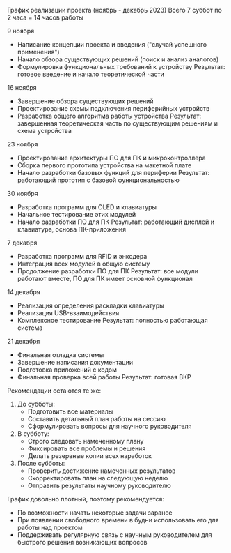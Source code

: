 График реализации проекта (ноябрь - декабрь 2023) Всего 7 суббот по 2 часа = 14 часов работы

9 ноября

- Написание концепции проекта и введения ("случай успешного применения")
- Начало обзора существующих решений (поиск и анализ аналогов)
- Формулировка функциональных требований к устройству Результат: готовое введение и начало теоретической части

16 ноября

- Завершение обзора существующих решений
- Проектирование схемы подключения периферийных устройств
- Разработка общего алгоритма работы устройства Результат: завершенная теоретическая часть по существующим решениям и схема устройства

23 ноября

- Проектирование архитектуры ПО для ПК и микроконтроллера
- Сборка первого прототипа устройства на макетной плате
- Начало разработки базовых функций для периферии Результат: работающий прототип с базовой функциональностью

30 ноября

- Разработка программ для OLED и клавиатуры
- Начальное тестирование этих модулей
- Начало разработки ПО для ПК Результат: работающий дисплей и клавиатура, основа ПК-приложения

7 декабря

- Разработка программ для RFID и энкодера
- Интеграция всех модулей в общую систему
- Продолжение разработки ПО для ПК Результат: все модули работают вместе, ПО для ПК имеет основной функционал

14 декабря

- Реализация определения раскладки клавиатуры
- Реализация USB-взаимодействия
- Комплексное тестирование Результат: полностью работающая система

21 декабря

- Финальная отладка системы
- Завершение написания документации
- Подготовка приложений с кодом
- Финальная проверка всей работы Результат: готовая ВКР

Рекомендации остаются те же:

1. До субботы:
    - Подготовить все материалы
    - Составить детальный план работы на сессию
    - Сформулировать вопросы для научного руководителя
2. В субботу:
    - Строго следовать намеченному плану
    - Фиксировать все проблемы и решения
    - Делать резервные копии всех наработок
3. После субботы:
    - Проверить достижение намеченных результатов
    - Скорректировать план на следующую неделю
    - Отправить результаты научному руководителю

График довольно плотный, поэтому рекомендуется:

- По возможности начать некоторые задачи заранее
- При появлении свободного времени в будни использовать его для работы над проектом
- Поддерживать регулярную связь с научным руководителем для быстрого решения возникающих вопросов